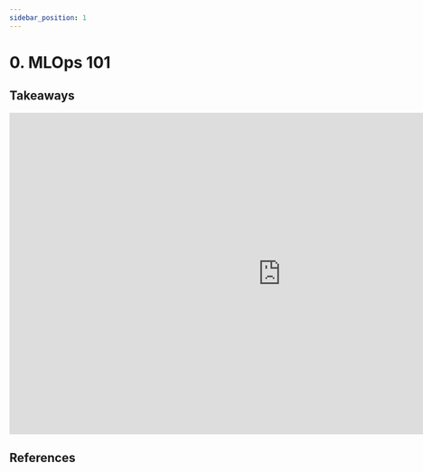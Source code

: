 ```yaml
---
sidebar_position: 1
---
```


# 0. MLOps 101

## Takeaways


<iframe src="https://docs.google.com/presentation/d/e/2PACX-1vSre8ZcDNbVp69B25ItJ-dop0Tq7UkPm96B_ItJJmrl13bDUnfKLa6aEaja3UUvE1BBHSOvW3jKbaAe/embed?start=false&loop=false&delayms=3000" frameborder="0" width="960" height="569" allowfullscreen="true" mozallowfullscreen="true" webkitallowfullscreen="true"></iframe>


## References



